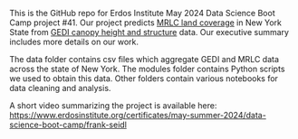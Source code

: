 This is the GitHub repo for Erdos Institute May 2024 Data Science Boot Camp project #41. Our project predicts [MRLC land coverage](https://www.mrlc.gov/data) in New York State from [GEDI canopy height and structure](https://developers.google.com/earth-engine/datasets/catalog/LARSE_GEDI_GEDI02_A_002) data. Our executive summary includes more details on our work.

The data folder contains csv files which aggregate GEDI and MRLC data across the state of New York. The modules folder contains Python scripts we used to obtain this data. Other folders contain various notebooks for data cleaning and analysis.

A short video summarizing the project is available here: https://www.erdosinstitute.org/certificates/may-summer-2024/data-science-boot-camp/frank-seidl

